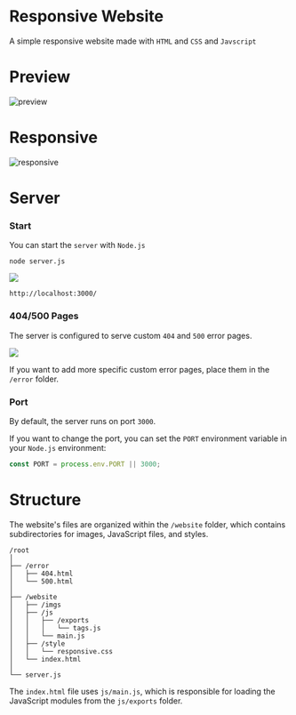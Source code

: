 # Responsive Website

A simple responsive website made with `HTML` and `CSS` and `Javscript`

# Preview

![preview](https://github.com/user-attachments/assets/585b558c-286f-4345-b32d-ab0357c61e79)

# Responsive

![responsive](https://github.com/user-attachments/assets/2672840e-4e02-44a2-9606-8d22c23bcaed)

# Server

### Start

You can start the `server` with `Node.js`

```
node server.js
```

![](https://i.imgur.com/xLGqPKN.png)

```
http://localhost:3000/
```

### 404/500 Pages

The server is configured to serve custom `404` and `500` error pages. 

![](https://i.imgur.com/rnQR2pq.png)

If you want to add more specific custom error pages, place them in the `/error` folder.

### Port

By default, the server runs on port `3000`. 

If you want to change the port, you can set the `PORT` environment variable in your `Node.js` environment:

```js
const PORT = process.env.PORT || 3000;
```

# Structure

The website's files are organized within the `/website` folder, which contains subdirectories for images, JavaScript files, and styles. 
 
```
/root
│
├── /error
│   ├── 404.html
│   └── 500.html
│
├── /website
│   ├── /imgs
│   ├── /js
│   │   ├── /exports
│   │   │   └── tags.js
│   │   └── main.js
│   ├── /style
│   │   └── responsive.css
│   └── index.html
│
└── server.js
```

The `index.html` file uses `js/main.js`, which is responsible for loading the JavaScript modules from the `js/exports` folder.

